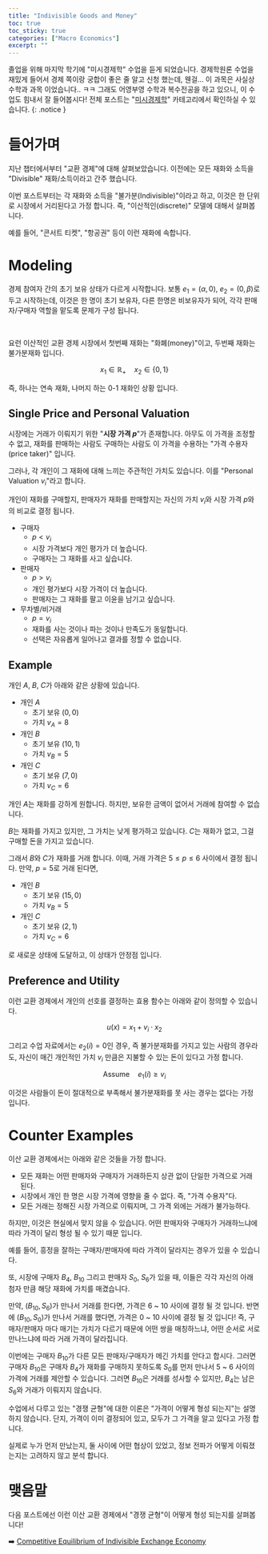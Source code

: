 ```yaml
---
title: "Indivisible Goods and Money"
toc: true
toc_sticky: true
categories: ["Macro Economics"]
excerpt: ""
---
```


졸업을 위해 마지막 학기에 "미시경제학" 수업을 듣게 되었습니다.
경제학원론 수업을 재밌게 들어서 경제 쪽이랑 궁합이 좋은 줄 알고 신청 했는데, 웬걸... 이 과목은 사실상 수학과 과목 이었습니다.. ㅋㅋ
그래도 어영부영 수학과 복수전공을 하고 있으니, 이 수업도 힘내서 잘 들어봅시다!
전체 포스트는 "[미시경제학](/categories/micro-economics)" 카테고리에서 확인하실 수 있습니다.
{: .notice }

# 들어가며

지난 챕터에서부터 "교환 경제"에 대해 살펴보았습니다. 이전에는 모든 재화와 소득을 "Divisible" 재화/소득이라고 간주 했습니다.

이번 포스트부터는 각 재화와 소득을 "불가분(Indivisible)"이라고 하고, 이것은 한 단위로 시장에서 거리된다고 가정 합니다. 즉, "이산적인(discrete)" 모델에 대해서 살펴봅니다.

예를 들어, "콘서트 티켓", "항공권" 등이 이런 재화에 속합니다.

# Modeling

경제 참여자 간의 초기 보유 상태가 다르게 시작합니다. 보통 $e_1 = (\alpha, 0)$, $e_2 = (0, \beta)$로 두고 시작하는데, 이것은 한 명이 초기 보유자, 다른 한명은 비보유자가 되어, 각각 판매자/구매자 역할을 맡도록 문제가 구성 됩니다.

<br/>

요런 이산적인 교환 경제 시장에서 첫번째 재화는 "화폐(money)"이고, 두번째 재화는 불가분재화 입니다.

$$
x_1 \in \mathbb{R}_+ \quad x_2 \in \left\{0, 1\right\}
$$

즉, 하나는 연속 재화, 나머지 하는 0-1 재화인 상황 입니다.

## Single Price and Personal Valuation

시장에는 거래가 이뤄지기 위한 "**시장 가격 $p$**"가 존재합니다. 아무도 이 가격을 조정할 수 없고, 재화를 판매하는 사람도 구매하는 사람도 이 가격을 수용하는 "가격 수용자(price taker)" 입니다.

그러나, 각 개인이 그 재화에 대해 느끼는 주관적인 가치도 있습니다. 이를 "Personal Valuation $v_i$"라고 합니다.

개인이 재화를 구매할지, 판매자가 재화를 판매할지는 자신의 가치 $v_i$와 시장 가격 $p$와의 비교로 결정 됩니다.

- 구매자
  - $p < v_i$
  - 시장 가격보다 개인 평가가 더 높습니다.
  - 구매자는 그 재화를 사고 싶습니다.
- 판매자
  - $p > v_i$
  - 개인 평가보다 시장 가격이 더 높습니다.
  - 판매자는 그 재화를 팔고 이윤을 남기고 싶습니다.
- 무차별/비거래
  - $p = v_i$
  - 재화를 사는 것이나 파는 것이나 만족도가 동일합니다.
  - 선택은 자유롭게 일어나고 결과를 정할 수 없습니다.

## Example

개인 $A$, $B$, $C$가 아래와 같은 상황에 있습니다.

- 개인 $A$
  - 초기 보유 $(0, 0)$
  - 가치 $v_A = 8$
- 개인 $B$
  - 초기 보유 $(10, 1)$
  - 가치 $v_B = 5$
- 개인 $C$
  - 초기 보유 $(7, 0)$
  - 가치 $v_C = 6$

개인 $A$는 재화를 강하게 원합니다. 하지만, 보유한 금액이 없어서 거래에 참여할 수 없습니다.

$B$는 재화를 가지고 있지만, 그 가치는 낮게 평가하고 있습니다. $C$는 재화가 없고, 그걸 구매할 돈을 가지고 있습니다.

그래서 $B$와 $C$가 재화를 거래 합니다. 이때, 거래 가격은 $5 \le p \le 6$ 사이에서 결정 됩니다. 만약, $p = 5$로 거래 된다면,

- 개인 $B$
  - 초기 보유 $(15, 0)$
  - 가치 $v_B = 5$
- 개인 $C$
  - 초기 보유 $(2, 1)$
  - 가치 $v_C = 6$

로 새로운 상태에 도달하고, 이 상태가 안정점 입니다.

## Preference and Utility

이런 교환 경제에서 개인의 선호를 결정하는 효용 함수는 아래와 같이 정의할 수 있습니다.

$$
u(x) = x_1 + v_i \cdot x_2
$$

그리고 수업 자료에서는 $e_2(i) = 0$인 경우, 즉 불가분재화를 가지고 있는 사람의 경우라도, 자신이 매긴 개인적인 가치 $v_i$ 만큼은 지불할 수 있는 돈이 있다고 가정 합니다.

$$
\text{Assume} \quad e_1(i) \ge v_i
$$

이것은 사람들이 돈이 절대적으로 부족해서 불가분재화를 못 사는 경우는 없다는 가정 입니다.

# Counter Examples

이산 교환 경제에서는 아래와 같은 것들을 가정 합니다.

- 모든 재화는 어떤 판매자와 구매자가 거래하든지 상관 없이 단일한 가격으로 거래 된다.
- 시장에서 개인 한 명은 시장 가격에 영향을 줄 수 없다. 즉, "가격 수용자"다.
- 모든 거래는 정해진 시장 가격으로 이뤄지며, 그 가격 외에는 거래가 불가능하다.

하지만, 이것은 현실에서 맞지 않을 수 있습니다. 어떤 판매자와 구매자가 거래하느냐에 따라 가격이 달리 형성 될 수 있기 때문 입니다.

예를 들어, 흥정을 잘하는 구매자/판매자에 따라 가격이 달라지는 경우가 있을 수 있습니다.

또, 시장에 구매자 $B_4$, $B_{10}$ 그리고 판매자 $S_0$, $S_6$가 있을 때, 이들은 각각 자신의 아래 첨자 만큼 해당 재화에 가치를 매겼습니다.

만약, $(B_{10}, S_6)$가 만나서 거래를 한다면, 가격은 6 ~ 10 사이에 결정 될 것 입니다. 반면에 $(B_{10}, S_0)$가 만나서 거래를 했다면, 가격은 0 ~ 10 사이에 결정 될 것 입니다! 즉, 구매자/판매자 마다 매기는 가치가 다르기 때문에 어떤 쌍을 매칭하느냐, 어떤 순서로 서로 만나느냐에 따라 거래 가격이 달라집니다.

이번에는 구매자 $B_{10}$가 다른 모든 판매자/구매자가 메긴 가치를 안다고 합시다. 그러면 구매자 $B_{10}$은 구매자 $B_4$가 재화를 구매하지 못하도록 $S_0$를 먼저 만나서 5 ~ 6 사이의 가격에 거래를 제안할 수 있습니다. 그러면 $B_{10}$은 거래를 성사할 수 있지만, $B_4$는 남은 $S_6$와 거래가 이뤄지지 않습니다.

수업에서  다루고 있는 "경쟁 균형"에 대한 이론은 "가격이 어떻게 형성 되는지"는 설명하지 않습니다. 단지, 가격이 이미 결정되어 있고, 모두가 그 가격을 알고 있다고 가정 합니다.

실제로 누가 먼저 만났는지, 둘 사이에 어떤 협상이 있었고, 정보 전파가 어떻게 이뤄졌는지는 고려하지 않고 분석 합니다.

# 맺음말

다음 포스트에선 이런 이산 교환 경제에서 "경쟁 균형"이 어떻게 형성 되는지를 살펴봅니다!

➡️ [Competitive Equilibrium of Indivisible Exchange Economy](/2025/05/19/competitive-equilibrium-of-indivisible-exchange-economy/)
